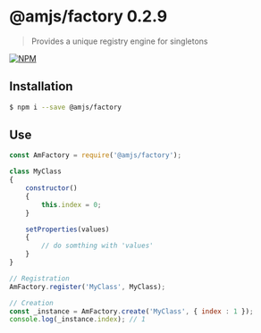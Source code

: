 # @amjs/factory 0.2.9

> Provides a unique registry engine for singletons

[![NPM](https://nodei.co/npm/@amjs/factory.png)](https://www.npmjs.com/package/@amjs/factory)

## Installation

```bash
$ npm i --save @amjs/factory
```

## Use

```javascript
const AmFactory = require('@amjs/factory');

class MyClass
{
    constructor()
    {
        this.index = 0;
    }

    setProperties(values)
    {
        // do somthing with 'values'
    }
}

// Registration
AmFactory.register('MyClass', MyClass);

// Creation
const _instance = AmFactory.create('MyClass', { index : 1 });
console.log(_instance.index); // 1
```
